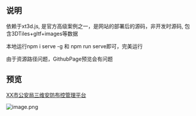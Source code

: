 ## 说明

依赖于xt3d.js, 是官方高级案例之一，是网站的部署后的源码，非开发时源码, 包含3DTiles+gltf+images等数据


本地运行npm i serve -g 和 npm run serve即可，完美运行

由于资源路径问题，GithubPage预览会有问题

## 预览

[XX市公安局三维安防布控管理平台](http://211.149.185.229:8081/edit?id=202009270909891&data=1606025205334#:~:text=XX%E5%B8%82%E5%85%AC%E5%AE%89%E5%B1%80%E4%B8%89%E7%BB%B4%E5%AE%89%E9%98%B2%E5%B8%83%E6%8E%A7%E7%AE%A1%E7%90%86%E5%B9%B3%E5%8F%B0%20)

![image.png](https://pic7.58cdn.com.cn/nowater/webim/big/n_v243984f932a6f41ef849d0fbd95db1976.png)
